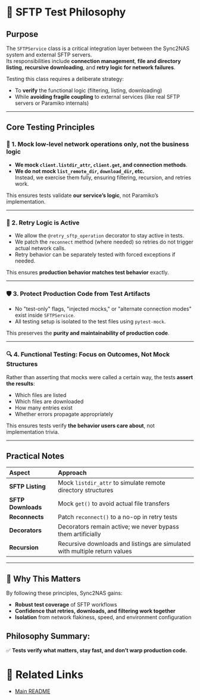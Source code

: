 # 📜 SFTP Test Philosophy

## Purpose

The `SFTPService` class is a critical integration layer between the Sync2NAS system and external SFTP servers.  
Its responsibilities include **connection management**, **file and directory listing**, **recursive downloading**, and **retry logic for network failures**.

Testing this class requires a deliberate strategy:
- To **verify** the functional logic (filtering, listing, downloading)
- While **avoiding fragile coupling** to external services (like real SFTP servers or Paramiko internals)

---

## Core Testing Principles

### 🧹 1. **Mock low-level network operations only, not the business logic**

- **We mock `client.listdir_attr`, `client.get`, and connection methods**.
- **We do not mock `list_remote_dir`, `download_dir`, etc.**  
  Instead, we exercise them fully, ensuring filtering, recursion, and retries work.

This ensures tests validate **our service’s logic**, not Paramiko’s implementation.

---

### 🔄 2. **Retry Logic is Active**

- We allow the `@retry_sftp_operation` decorator to stay active in tests.
- We patch the `reconnect` method (where needed) so retries do not trigger actual network calls.
- Retry behavior can be separately tested with forced exceptions if needed.

This ensures **production behavior matches test behavior** exactly.

---

### 🛡️ 3. **Protect Production Code from Test Artifacts**

- No "test-only" flags, "injected mocks," or "alternate connection modes" exist inside `SFTPService`.
- All testing setup is isolated to the test files using `pytest-mock`.

This preserves the **purity and maintainability of production code**.

---

### 🔍 4. **Functional Testing: Focus on Outcomes, Not Mock Structures**

Rather than asserting that mocks were called a certain way, the tests **assert the results**:
- Which files are listed
- Which files are downloaded
- How many entries exist
- Whether errors propagate appropriately

This ensures tests verify **the behavior users care about**, not implementation trivia.

---

## Practical Notes

| Aspect | Approach |
|:---|:---|
| **SFTP Listing** | Mock `listdir_attr` to simulate remote directory structures |
| **SFTP Downloads** | Mock `get()` to avoid actual file transfers |
| **Reconnects** | Patch `reconnect()` to a no-op in retry tests |
| **Decorators** | Decorators remain active; we never bypass them artificially |
| **Recursion** | Recursive downloads and listings are simulated with multiple return values |

---

## 🚀 Why This Matters

By following these principles, Sync2NAS gains:
- **Robust test coverage** of SFTP workflows
- **Confidence that retries, downloads, and filtering work together**
- **Isolation** from network flakiness, speed, and environment configuration

## Philosophy Summary:  
✅ **Tests verify what matters, stay fast, and don’t warp production code.**

# 🔗 Related Links
- [Main README](../README.md)